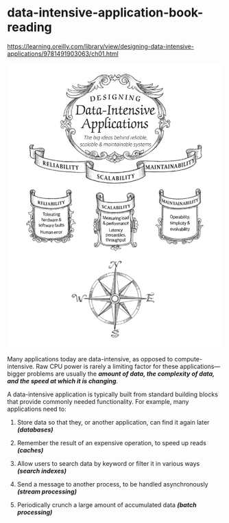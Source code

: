 # data-intensive-application-book-reading

https://learning.oreilly.com/library/view/designing-data-intensive-applications/9781491903063/ch01.html

![ch1 map](img/ch01-map-alt.png)

Many applications today are data-intensive, as opposed to compute-intensive. Raw CPU power is rarely a limiting factor for these applications—bigger problems are usually the ***amount of data, the complexity of data, and the speed at which it is changing***.


A data-intensive application is typically built from standard building blocks that provide commonly needed functionality. For example, many applications need to:

1) Store data so that they, or another application, can find it again later ***(databases)***

2) Remember the result of an expensive operation, to speed up reads ***(caches)***

3) Allow users to search data by keyword or filter it in various ways ***(search indexes)***

4) Send a message to another process, to be handled asynchronously ***(stream processing)***

5) Periodically crunch a large amount of accumulated data ***(batch processing)***

